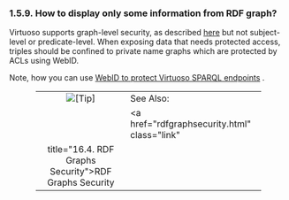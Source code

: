 <div id="virtuosotipsandtricksgraphsecurity" class="section">

<div class="titlepage">

<div>

<div>

### 1.5.9. How to display only some information from RDF graph?

</div>

</div>

</div>

Virtuoso supports graph-level security, as described
<a href="rdfgraphsecurity.html" class="link"
title="16.4. RDF Graphs Security">here</a> but not subject-level or
predicate-level. When exposing data that needs protected access, triples
should be confined to private name graphs which are protected by ACLs
using WebID.

Note, how you can use <a
href="http://virtuoso.openlinksw.com/dataspace/dav/wiki/Main/VirtSPARQLSecurityWebID"
class="ulink" target="_top">WebID to protect Virtuoso SPARQL
endpoints</a> .

<div class="tip" style="margin-left: 0.5in; margin-right: 0.5in;">

|                            |                                                           |
|:--------------------------:|:----------------------------------------------------------|
| ![\[Tip\]](images/tip.png) | See Also:                                                 |
|                            | <a href="rdfgraphsecurity.html" class="link"              
                              title="16.4. RDF Graphs Security">RDF Graphs Security</a>  |

</div>

</div>
